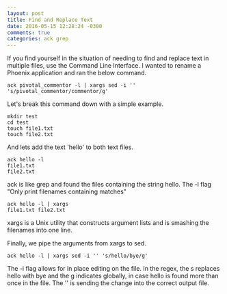 ```yaml
---
layout: post
title: Find and Replace Text
date: 2016-05-15 12:28:24 -0300
comments: true
categories: ack grep
---
```


If you find yourself in the situation of needing to find and replace text in multiple files, use the Command Line Interface. I wanted to rename a Phoenix application and ran the below command.

`ack pivotal_commentor -l | xargs sed -i '' 's/pivotal_commentor/commentor/g'`

Let's break this command down with a simple example.

```
mkdir test
cd test
touch file1.txt
touch file2.txt
```

And lets add the text 'hello' to both text files.

```
ack hello -l
file1.txt
file2.txt
```

ack is like grep and found the files containing the string hello. The -l flag "Only print filenames containing matches"

```
ack hello -l | xargs
file1.txt file2.txt
```

xargs is a Unix utility that constructs argument lists and is smashing the filenames into one line.

Finally, we pipe the arguments from xargs to sed.

```
ack hello -l | xargs sed -i '' 's/hello/bye/g'
```

The -i flag allows for in place editing on the file. In the regex, the s replaces hello with bye and the g indicates globally, in case hello is found more than once in the file. The '' is sending the change into the correct output file.




